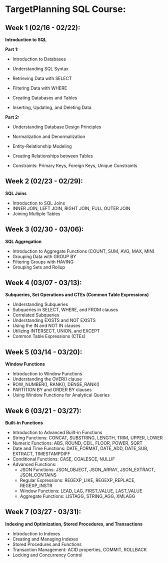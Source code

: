 # TargetPlanning SQL Course: 

## Week 1 (02/16 - 02/22):

**Introduction to SQL**

**Part 1:**

* Introduction to Databases
  
* Understanding SQL Syntax
  
* Retrieving Data with SELECT
  
* Filtering Data with WHERE
  
* Creating Databases and Tables
  
* Inserting, Updating, and Deleting Data
  

**Part 2:**

* Understanding Database Design Principles
  
* Normalization and Denormalization
  
* Entity-Relationship Modeling
  
* Creating Relationships between Tables
  
* Constraints: Primary Keys, Foreign Keys, Unique Constraints
  

## Week 2 (02/23 - 02/29):

**SQL Joins**

* Introduction to SQL Joins
* INNER JOIN, LEFT JOIN, RIGHT JOIN, FULL OUTER JOIN
* Joining Multiple Tables

## Week 3 (02/30 - 03/06):

**SQL Aggregation**

* Introduction to Aggregate Functions (COUNT, SUM, AVG, MAX, MIN)
* Grouping Data with GROUP BY
* Filtering Groups with HAVING
* Grouping Sets and Rollup

## Week 4 (03/07 - 03/13):

**Subqueries, Set Operations and CTEs (Common Table Expressions)**

* Understanding Subqueries
* Subqueries in SELECT, WHERE, and FROM clauses
* Correlated Subqueries
* Understanding EXISTS and NOT EXISTS
* Using the IN and NOT IN clauses
* Utilizing INTERSECT, UNION, and EXCEPT
* Common Table Expressions (CTEs)

## Week 5 (03/14 - 03/20):

**Window Functions**

* Introduction to Window Functions
* Understanding the OVER() clause
* ROW_NUMBER(), RANK(), DENSE_RANK()
* PARTITION BY and ORDER BY clauses
* Using Window Functions for Analytical Queries

## Week 6 (03/21 - 03/27):

**Built-in Functions**

* Introduction to Advanced Built-in Functions
* String Functions: CONCAT, SUBSTRING, LENGTH, TRIM, UPPER, LOWER
* Numeric Functions: ABS, ROUND, CEIL, FLOOR, POWER, SQRT
* Date and Time Functions: DATE_FORMAT, DATE_ADD, DATE_SUB, EXTRACT, TIMESTAMPDIFF
* Conditional Functions: CASE, COALESCE, NULLIF
* Advanced Functions:
  * JSON Functions: JSON_OBJECT, JSON_ARRAY, JSON_EXTRACT, JSON_CONTAINS
  * Regular Expressions: REGEXP_LIKE, REGEXP_REPLACE, REGEXP_INSTR
  * Window Functions: LEAD, LAG, FIRST_VALUE, LAST_VALUE
  * Aggregate Functions: LISTAGG, STRING_AGG, XMLAGG

## Week 7 (03/27 - 03/31):

**Indexing and Optimization, Stored Procedures, and Transactions**

* Introduction to Indexes
* Creating and Managing Indexes
* Stored Procedures and Functions
* Transaction Management: ACID properties, COMMIT, ROLLBACK
* Locking and Concurrency Control
